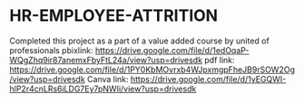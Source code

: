# HR-EMPLOYEE-ATTRITION
Completed this project as a part of a value added course by united of professionals
pbixlink:
https://drive.google.com/file/d/1edOqaP-WQgZhq9ir87anemxFbyFtL24a/view?usp=drivesdk
pdf link:
https://drive.google.com/file/d/1PY0KbMOvrxb4WJpxmgpFheJB9rSOW2Og/view?usp=drivesdk
Canva link:
https://drive.google.com/file/d/1yEGQWI-hlP2r4cnLRs6iLDG7Ey7pNWIi/view?usp=drivesdk

